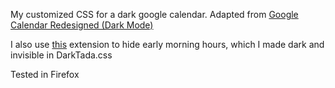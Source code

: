 My customized CSS for a dark google calendar.
Adapted from [Google Calendar Redesigned (Dark Mode)](userstyles.org/styles/7339)


I also use [this](https://addons.mozilla.org/en-US/firefox/addon/hide-morning-in-calendar/) extension to hide early morning hours, which I made dark and invisible in DarkTada.css

Tested in Firefox

